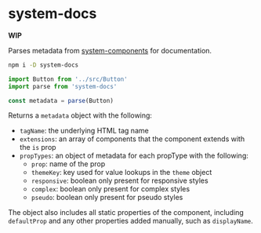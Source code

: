 
# system-docs

**WIP**

Parses metadata from [system-components][components] for documentation.

```sh
npm i -D system-docs
```

```js
import Button from '../src/Button'
import parse from 'system-docs'

const metadata = parse(Button)
```

Returns a `metadata` object with the following:

- `tagName`: the underlying HTML tag name
- `extensions`: an array of components that the component extends with the `is` prop
- `propTypes`: an object of metadata for each propType with the following:
  - `prop`: name of the prop
  - `themeKey`: key used for value lookups in the `theme` object
  - `responsive`: boolean only present for responsive styles
  - `complex`: boolean only present for complex styles
  - `pseudo`: boolean only present for pseudo styles

The object also includes all static properties of the component,
including `defaultProp` and any other properties added manually, such as `displayName`.

[components]: ../system-components
